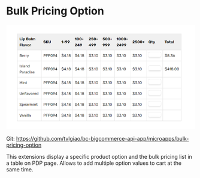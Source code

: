 # Bulk Pricing Option

![bulk pricing option](img/bulk-price-option.png)

Git: https://github.com/tvlgiao/bc-bigcommerce-api-app/microapps/bulk-pricing-option


This extensions display a specific product option and the bulk pricing list in a table on PDP page. Allows to add multiple option values to cart at the same time.

